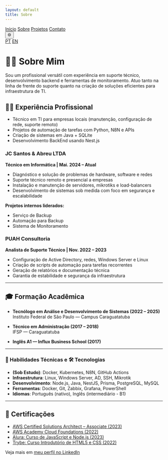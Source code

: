 ```yaml
---
layout: default
title: Sobre
---
```


<nav class="navbar">
  <a href="/RaulAnselmoPortfolio/pt/">Início</a>
  <a href="/RaulAnselmoPortfolio/pt/sobre">Sobre</a>
  <a href="/RaulAnselmoPortfolio/pt/projetos">Projetos</a>
  <a href="/RaulAnselmoPortfolio/pt/contato">Contato</a>

  <div class="lang-switcher">
    <button title="Selecionar idioma">🌐</button>
    <div class="lang-menu">
      <a href="/RaulAnselmoPortfolio/pt/">PT</a>
      <a href="/RaulAnselmoPortfolio/en/">EN</a>
    </div>
  </div>
</nav>



# 👨‍💻 Sobre Mim

Sou um profissional versátil com experiência em suporte técnico, desenvolvimento backend e ferramentas de monitoramento. Atuo tanto na linha de frente do suporte quanto na criação de soluções eficientes para infraestrutura de TI.

## 🧑‍💼 Experiência Profissional

- Técnico em TI para empresas locais (manutenção, configuração de rede, suporte remoto)
- Projetos de automação de tarefas com Python, N8N e APIs
- Criação de sistemas em Java + SQLite
- Desenvolvimento BackEnd usando Nest.js

### JC Santos & Abreu LTDA  
**Técnico em Informática | Mai. 2024 – Atual**

- Diagnóstico e solução de problemas de hardware, software e redes
- Suporte técnico remoto e presencial a empresas
- Instalação e manutenção de servidores, mikrotiks e load-balancers
- Desenvolvimento de sistemas sob medida com foco em segurança e escalabilidade

**Projetos internos liderados:**
- Serviço de Backup
- Automação para Backup
- Sistema de Monitoramento

### PUAH Consultoria  
**Analista de Suporte Técnico | Nov. 2022 – 2023**

- Configuração de Active Directory, redes, Windows Server e Linux
- Criação de scripts de automação para tarefas recorrentes
- Geração de relatórios e documentação técnica
- Garantia de estabilidade e segurança da infraestrutura


---

## 🎓 Formação Acadêmica

- **Tecnólogo em Análise e Desenvolvimento de Sistemas (2022 – 2025)**  
  Instituto Federal de São Paulo — Campus Caraguatatuba

- **Técnico em Administração (2017 – 2018)**  
  IFSP — Caraguatatuba

- **Inglês A1 — Influx Business School (2017)**

---

### 📌 Habilidades Técnicas e 🛠️ Tecnologias

- **(Sob Estudo)**: Docker, Kubernetes, N8N, GitHub Actions 
- **Infraestrutura**: Linux, Windows Server, AD, SSH, Mikrotik
- **Desenvolvimento**: Node.js, Java, NestJS, Prisma, PostgreSQL, MySQL
- **Ferramentas**: Docker, Git, Zabbix, Grafana, PowerShell
- **Idiomas**: Português (nativo), Inglês (intermediário - B1)

---

## 📜 Certificações

- [AWS Certified Solutions Architect – Associate (2023)](https://www.credly.com/badges/ee4e6b18-56f0-41bf-a982-b6e02a6a4277/linked_in_profile)
- [AWS Academy Cloud Foundations (2022)](https://www.credly.com/badges/6eb36541-fb44-40d1-a4ac-4261e9f3f262/linked_in_profile)
- [Alura: Curso de JavaScript e Node.js (2023)](https://cursos.alura.com.br/user/raul-santos9/fullCertificate/5adcee856c133850e84d3db33f07f02d)
- [Trybe: Curso Introdutório de HTML5 e CSS (2022)](https://smartcerts.co/certificate/wyprlvby)

Veja mais em [meu perfil no LinkedIn](https://www.linkedin.com/in/raul-anselmo/)